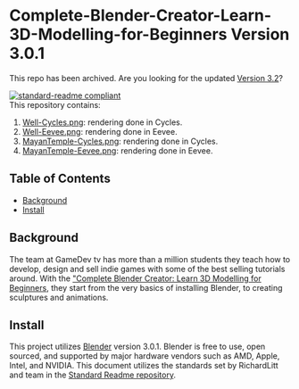 # Complete-Blender-Creator-Learn-3D-Modelling-for-Beginners Version 3.0.1

This repo has been archived. Are you looking for the updated [Version 3.2](https://github.com/HCSimpson/Complete-Blender-Creator-Learn-3D-Modelling-for-Beginners-Version-3.2)?

[![standard-readme compliant](https://img.shields.io/badge/readme%20style-standard-brightgreen.svg?style=flat-square)](https://github.com/RichardLitt/standard-readme)
<br>
This repository contains:
1. [Well-Cycles.png](https://github.com/HCSimpson/Complete-Blender-Creator-Learn-3D-Modelling-for-Beginners-Version-3.0.1/blob/main/Section%201%20Getting%20Going%20In%20Blender/Well-Cycles.png): rendering done in Cycles.
2. [Well-Eevee.png](https://github.com/HCSimpson/Complete-Blender-Creator-Learn-3D-Modelling-for-Beginners-Version-3.0.1/blob/main/Section%201%20Getting%20Going%20In%20Blender/Well-Eevee.png): rendering done in Eevee.
3. [MayanTemple-Cycles.png](https://github.com/HCSimpson/Complete-Blender-Creator-Learn-3D-Modelling-for-Beginners-Version-3.0.1/blob/main/Section%202%20Your%20First%203D%20Model%20In%20Blender/MayanTemple-Cycles.png): rendering done in Cycles.
4. [MayanTemple-Eevee.png](https://github.com/HCSimpson/Complete-Blender-Creator-Learn-3D-Modelling-for-Beginners-Version-3.0.1/blob/main/Section%202%20Your%20First%203D%20Model%20In%20Blender/MayanTemple-Eevee.png): rendering done in Eevee.

## Table of Contents
* [Background](#a-name"background"abackground)
* [Install](#a-name"install"ainstall)

## <a name="background"></a>Background 
The team at GameDev tv has more than a million students they teach how to develop, design and sell indie games with some of the best selling tutorials around. With the ["Complete Blender Creator: Learn 3D Modelling for Beginners](https://www.udemy.com/course/blendertutorial/), they start from the very basics of installing Blender, to creating sculptures and animations. 

## <a name="install"></a>Install
This project utilizes [Blender](https://www.blender.org/ "Blender") version 3.0.1. Blender is free to use, open sourced, and supported by major hardware vendors such as AMD, Apple, Intel, and NVIDIA. This document utilizes the standards set by RichardLitt and team in the [Standard Readme repository](https://github.com/RichardLitt/standard-readme "Standard Readme repository").